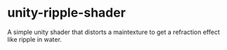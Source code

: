 # unity-ripple-shader
A simple unity shader that distorts a maintexture to get a refraction effect like ripple in water. 
